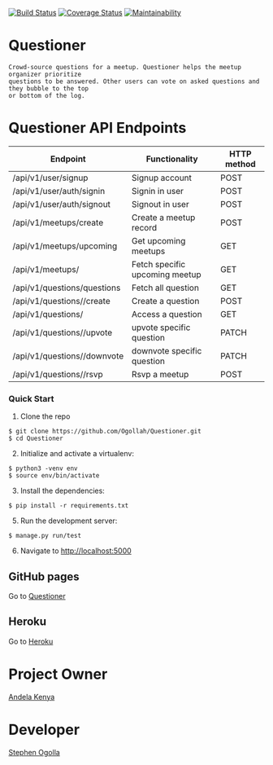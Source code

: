 [![Build Status](https://travis-ci.org/Ogollah/Questioner.svg?branch=develop)](https://travis-ci.org/Ogollah/Questioner)  [![Coverage Status](https://coveralls.io/repos/github/Ogollah/Questioner/badge.svg?branch=develop)](https://coveralls.io/github/Ogollah/Questioner?branch=develop)  [![Maintainability](https://api.codeclimate.com/v1/badges/eab2d4d71fc565021f7e/maintainability)](https://codeclimate.com/github/Ogollah/Questioner/maintainability)

# Questioner
```
Crowd-source questions for a meetup. Questioner helps the meetup organizer prioritize
questions to be answered. Other users can vote on asked questions and they bubble to the top
or bottom of the log.
```

# Questioner API Endpoints
|Endpoint                                 | Functionality                    |HTTP method 
|-----------------------------------------|----------------------------------|-------------
|/api/v1/user/signup                      |Signup account                    |POST        
|/api/v1/user/auth/signin                 |Signin in user                    |POST
|/api/v1/user/auth/signout                |Signout in user                   |POST
|/api/v1/meetups/create                   |Create a meetup record            |POST
|/api/v1/meetups/upcoming                 |Get upcoming meetups              |GET
|/api/v1/meetups/<meetup-id>              |Fetch specific upcoming meetup    |GET
|/api/v1/questions/questions              |Fetch all question                |GET
|/api/v1/questions/<meetup-id>/create     |Create a question                 |POST
|/api/v1/questions/<question-id>          |Access a question                 |GET
|/api/v1/questions/<question-id>/upvote   |upvote specific question          |PATCH
|/api/v1/questions/<question-id>/downvote |downvote specific question        |PATCH
|/api/v1/questions/<meetup-id>/rsvp       |Rsvp a meetup                     |POST

### Quick Start

1. Clone the repo
  ```
  $ git clone https://github.com/Ogollah/Questioner.git
  $ cd Questioner
  ```

2. Initialize and activate a virtualenv:
  ```
  $ python3 -venv env
  $ source env/bin/activate
  ```

3. Install the dependencies:
  ```
  $ pip install -r requirements.txt
  ```

5. Run the development server:
  ```
  $ manage.py run/test
  ```

6. Navigate to [http://localhost:5000](http://localhost:5000)

## GitHub pages

Go to [Questioner](https://ogollah.github.io/Questioner/UI/templates/index.html)

## Heroku

Go to [Heroku](https://metup-quiz-api-heroku.herokuapp.com/)

# Project Owner
   [Andela Kenya](https://andela.com/?gclid=Cj0KCQiA1NbhBRCBARIsAKOTmUu9zzKI7k5uTm4K6kn6Wyv5Uk9S_JgBZCJia4FM98S8nMVuQ2DJePEaAlF9EALw_wcB)

# Developer
   [Stephen Ogolla](https://github.com/Ogollah/)

